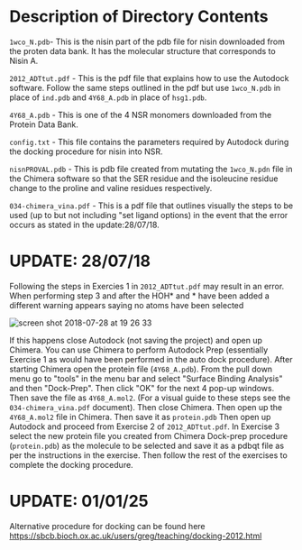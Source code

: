 Description of Directory Contents
=================================

```1wco_N.pdb```- This is the nisin part of the pdb file for nisin downloaded from the proten data bank. It has the molecular structure that corresponds to Nisin A.

```2012_ADTtut.pdf``` - This is the pdf file that explains how to use the Autodock software. Follow the same steps outlined in the pdf but use ```1wco_N.pdb``` in place of ```ind.pdb``` and ```4Y68_A.pdb``` in place of ```hsg1.pdb```.

```4Y68_A.pdb``` - This is one of the 4 NSR monomers downloaded from the Protein Data Bank.

```config.txt``` - This file contains the parameters required by Autodock during the docking procedure for nisin into NSR.

```nisnPROVAL.pdb``` - This is pdb file created from mutating the ```1wco_N.pdn``` file in the Chimera software so that the SER residue and the isoleucine residue change to the proline and valine residues respectively.  

```034-chimera_vina.pdf``` - This is a pdf file that outlines visually the steps to be used (up to but not including "set ligand options) in the event that the error occurs as stated in the update:28/07/18.


UPDATE: 28/07/18
================

Following the steps in Exercies 1 in ```2012_ADTtut.pdf``` may result in an error. When performing step 3 and after the HOH* and * have been added a different warning appears saying no atoms have been selected

![screen shot 2018-07-28 at 19 26 33](https://user-images.githubusercontent.com/13021392/43359623-2dc49252-929d-11e8-8a3c-8ff111e5d650.png)

If this happens close Autodock (not saving the project) and open up Chimera. You can use Chimera to perform Autodock Prep (essentially Exercise 1 as would have been performed in the auto dock procedure). After starting Chimera open the protein file (```4Y68_A.pdb```). From the pull down menu go to "tools" in the menu bar and select "Surface Binding Analysis" and then "Dock-Prep". Then click "OK" for the next 4 pop-up windows. Then save the file as ```4Y68_A.mol2```. (For a visual guide to these steps see the ```034-chimera_vina.pdf``` document). Then close Chimera. Then open up the ```4Y68_A.mol2``` file in Chimera. Then save it as ```protein.pdb``` Then open up Autodock and proceed from Exercise 2 of ```2012_ADTtut.pdf```. In Exercise 3 select the new protein file you created from Chimera Dock-prep procedure (```protein.pdb```) as the molecule to be selected and save it as a pdbqt file as per the instructions in the exercise. Then follow the rest of the exercises to complete the docking procedure.


UPDATE: 01/01/25
================

Alternative procedure for docking can be found here https://sbcb.bioch.ox.ac.uk/users/greg/teaching/docking-2012.html
